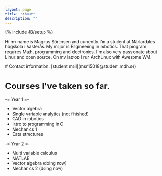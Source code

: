 ```yaml
---
layout: page
title: "About"
description: ""
---
```

{% include JB/setup %}
<p>
Hi my name is Magnus Sörensen and currently I'm a student at Märlardales högskola
i Västerås. My major is Engineering in robotics. That program requires
Math, programming and electronics. I'm also very passionate about Linux and
open source. On my laptop I run ArchLinux with Awesome WM.
</p>
# Contact information.
[student mail](msn15018@student.mdh.se)

# Courses I've taken so far.
-= Year 1 =-
<ul>
    <li> Vector algebra </li>
    <li> Single variable analytics (not finished)</li>
    <li> CAD in robotics</li>
    <li> Intro to programming in C</li>
    <li>Mechanics 1</li>
    <li> Data structures</li>
</ul>
-= Year 2 =-
<ul>
    <li> Multi variable calculus</li>
    <li>MATLAB</li>
    <li>Vector algebra (doing now)</li>
    <li>Mechanics 2 (doing now)</li>
</ul>



